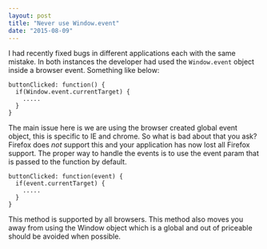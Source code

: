 ```yaml
---
layout: post
title: "Never use Window.event"
date: "2015-08-09"
---
```

I had recently fixed bugs in different applications each with the same mistake.
In both instances the developer had used the ```Window.event``` object inside a browser
event. Something like below:

```
buttonClicked: function() {
  if(Window.event.currentTarget) {
    .....
  }
}
```

The main issue here is we are using the browser created global event object, this is
specific to IE and chrome. So what is bad about that you ask? Firefox does *not* support
this and your application has now lost all Firefox support. The proper way to handle
the events is to use the event param that is passed to the function by default.

```
buttonClicked: function(event) {
  if(event.currentTarget) {
    .....
  }
}
```
This method is supported by all browsers. This method also moves you away from
using the Window object which is a global and out of priceable should be avoided
when possible.
